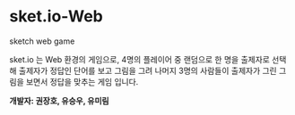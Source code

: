 # sket.io-Web
sketch web game

sket.io 는 Web 환경의 게임으로, 4명의 플레이어 중 랜덤으로 한 명을 출제자로 선택해 출제자가
정답인 단어를 보고 그림을 그려 나머지 3명의 사람들이 출제자가 그린 그림을 보면서 정답을 맞추는 게임 입니다.

<b>개발자: 권장호, 유승우, 유미림</b>
